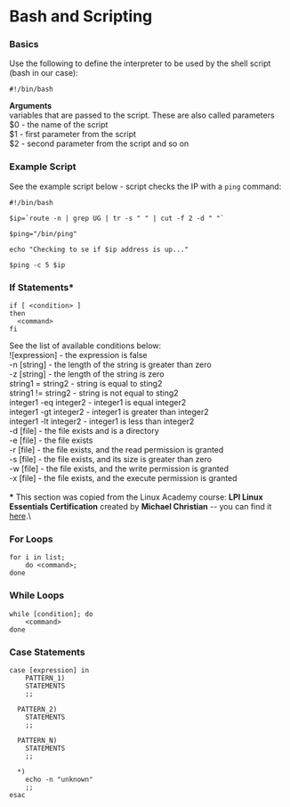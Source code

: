 # Bash and Scripting

### Basics

Use the following to define the interpreter to be used by the shell script (bash in our case):

```
#!/bin/bash
```

**Arguments**\
variables that are passed to the script. These are also called parameters\
$0 - the name of the script\
$1 - first parameter from the script\
$2 - second parameter from the script and so on

### Example Script&#x20;

See the example script below - script checks the IP with a `ping` command:

```
#!/bin/bash

$ip=`route -n | grep UG | tr -s " " | cut -f 2 -d " "`

$ping="/bin/ping"

echo "Checking to se if $ip address is up..."

$ping -c 5 $ip
```

### If Statements\*

```
if [ <condition> ]
then
  <command>
fi
```

See the list of available conditions below: \
!\[expression] - the expression is false\
\-n \[string]    - the length of the string is greater than zero\
\-z \[string]    - the length of the string is zero\
string1 = string2    - string is equal to sting2\
string1 != string2    - string is not equal to sting2\
integer1 -eq integer2    - integer1 is equal integer2\
integer1 -gt integer2    - integer1 is greater than integer2\
integer1 -lt integer2    - integer1 is less than integer2\
\-d \[file]    - the file exists and is a directory\
\-e \[file]    - the file exists\
\-r \[file]    - the file exists, and the read permission is granted\
\-s \[file]    - the file exists, and its size is greater than zero\
\-w \[file]    - the file exists, and the write permission is granted\
\-x \[file]    - the file exists, and the execute permission is granted\
\
**\*** This section was copied from the Linux Academy course: **LPI Linux Essentials Certification** created by **Michael Christian** -- you can find it [here](https://learn.acloud.guru/course/87e08bad-9655-4a7c-9f07-5dd44149b837/overview).\


### For Loops

```
for i in list;
    do <command>;
done
```



### While Loops

```
while [condition]; do
    <command>
done
```

###

### Case Statements

```
case [expression] in
    PATTERN_1)
    STATEMENTS
    ;;

  PATTERN_2)
    STATEMENTS
    ;;

  PATTERN_N)
    STATEMENTS
    ;;

  *)
    echo -n "unknown"
    ;;
esac
```



